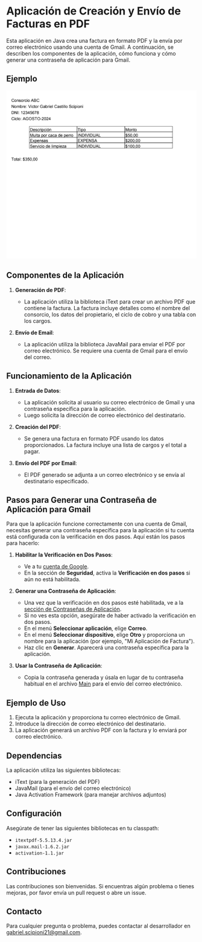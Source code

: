 # Aplicación de Creación y Envío de Facturas en PDF

Esta aplicación en Java crea una factura en formato PDF y la envía por correo electrónico usando una cuenta de Gmail. A continuación, se describen los componentes de la aplicación, cómo funciona y cómo generar una contraseña de aplicación para Gmail.

## Ejemplo

![](DOC/img.png)

## Componentes de la Aplicación

1. **Generación de PDF**:
    - La aplicación utiliza la biblioteca iText para crear un archivo PDF que contiene la factura. La factura incluye detalles como el nombre del consorcio, los datos del propietario, el ciclo de cobro y una tabla con los cargos.

2. **Envío de Email**:
    - La aplicación utiliza la biblioteca JavaMail para enviar el PDF por correo electrónico. Se requiere una cuenta de Gmail para el envío del correo.

## Funcionamiento de la Aplicación

1. **Entrada de Datos**:
    - La aplicación solicita al usuario su correo electrónico de Gmail y una contraseña específica para la aplicación.
    - Luego solicita la dirección de correo electrónico del destinatario.

2. **Creación del PDF**:
    - Se genera una factura en formato PDF usando los datos proporcionados. La factura incluye una lista de cargos y el total a pagar.

3. **Envío del PDF por Email**:
    - El PDF generado se adjunta a un correo electrónico y se envía al destinatario especificado.

## Pasos para Generar una Contraseña de Aplicación para Gmail

Para que la aplicación funcione correctamente con una cuenta de Gmail, necesitas generar una contraseña específica para la aplicación si tu cuenta está configurada con la verificación en dos pasos. Aquí están los pasos para hacerlo:

1. **Habilitar la Verificación en Dos Pasos**:
    - Ve a tu [cuenta de Google](https://myaccount.google.com/).
    - En la sección de **Seguridad**, activa la **Verificación en dos pasos** si aún no está habilitada.

2. **Generar una Contraseña de Aplicación**:
    - Una vez que la verificación en dos pasos esté habilitada, ve a la [sección de Contraseñas de Aplicación](https://myaccount.google.com/apppasswords).
    - Si no ves esta opción, asegúrate de haber activado la verificación en dos pasos.
    - En el menú **Seleccionar aplicación**, elige **Correo**.
    - En el menú **Seleccionar dispositivo**, elige **Otro** y proporciona un nombre para la aplicación (por ejemplo, "Mi Aplicación de Factura").
    - Haz clic en **Generar**. Aparecerá una contraseña específica para la aplicación.

3. **Usar la Contraseña de Aplicación**:
    - Copia la contraseña generada y úsala en lugar de tu contraseña habitual en el archivo [Main](src/main/java/Gabriel/Dev/com/Main.java)
      para el envío del correo electrónico.

## Ejemplo de Uso

1. Ejecuta la aplicación y proporciona tu correo electrónico de Gmail.
2. Introduce la dirección de correo electrónico del destinatario.
3. La aplicación generará un archivo PDF con la factura y lo enviará por correo electrónico.

## Dependencias

La aplicación utiliza las siguientes bibliotecas:
- iText (para la generación del PDF)
- JavaMail (para el envío del correo electrónico)
- Java Activation Framework (para manejar archivos adjuntos)

## Configuración

Asegúrate de tener las siguientes bibliotecas en tu classpath:
- `itextpdf-5.5.13.4.jar`
- `javax.mail-1.6.2.jar`
- `activation-1.1.jar`

## Contribuciones

Las contribuciones son bienvenidas. Si encuentras algún problema o tienes mejoras, por favor envía un pull request o abre un issue.

## Contacto

Para cualquier pregunta o problema, puedes contactar al desarrollador en gabriel.scipioni21@gmail.com.
